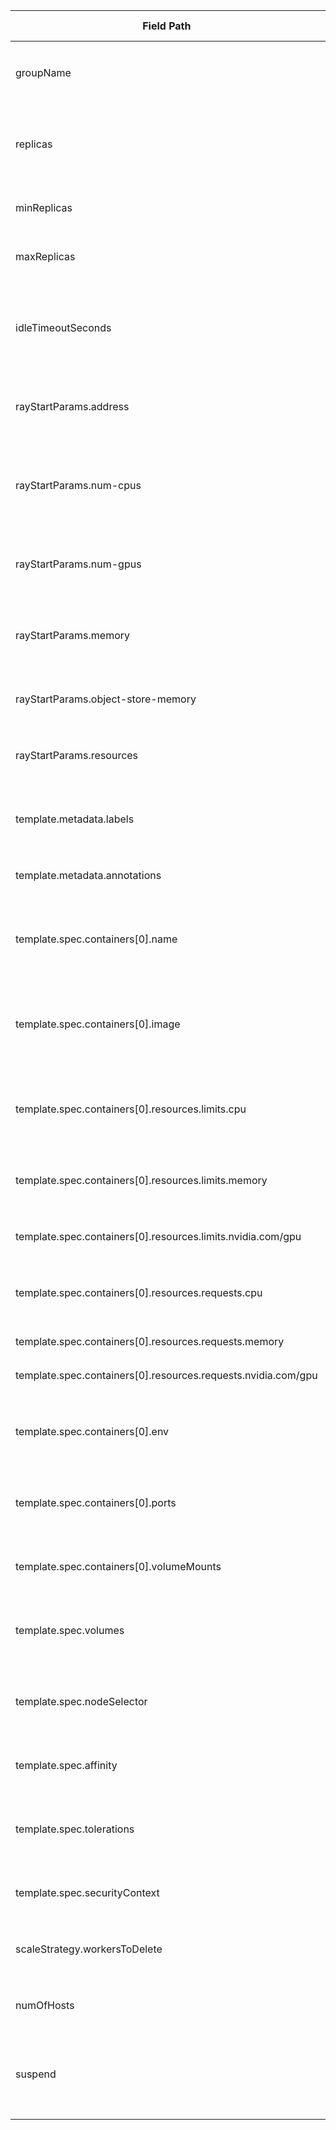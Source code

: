 | Field Path | Type | Description | Default | Required | Expose in UI | Reason |
|------------|------|-------------|---------|----------|--------------|--------|
| groupName | string | 여러 워커 그룹을 가질 수 있으며, 이름으로 구분합니다. | - | No | Yes | 워커 그룹을 식별하고 관리하기 위해 UI에서 필수적으로 노출합니다. |
| replicas | integer | 이 워커 그룹에 대한 원하는 포드 수입니다. | 0 | No | Yes | 클러스터 크기를 결정하는 핵심 필드; 사용자가 직접 설정할 수 있게 합니다. |
| minReplicas | integer | 이 워커 그룹에 대한 최소 원하는 포드 수입니다. | 0 | No | Yes | 스케일링 범위를 설정하기 위해 UI에 노출합니다. |
| maxReplicas | integer | 이 워커 그룹에 대한 최대 원하는 포드 수입니다. | 2147483647 | No | Yes | 스케일링 상한을 설정하기 위해 UI에 노출합니다. |
| idleTimeoutSeconds | integer | v2 오토스케일러가 이 유형의 유휴 워커 포드를 종료하기 전에 기다리는 초 단위 시간입니다. Ray Autoscaler가 활성화된 경우에만 사용됩니다. | - | No | Yes | 오토스케일링이 활성화된 관리 서비스에서 유휴 시간 설정을 허용합니다. |
| rayStartParams.address | string | 워커가 연결할 헤드의 주소 (예: ray://head-svc:10001). | - | Yes | No | 관리 서비스에서 자동으로 설정됩니다; 사용자 입력이 필요 없습니다. |
| rayStartParams.num-cpus | integer | 노드가 가진 CPU 수. | Auto-detected | No | Yes | Ray 스케줄링을 위해 CPU 수를 오버라이드할 수 있게 합니다; 포드 리소스와 일치하지 않을 때 유용합니다. |
| rayStartParams.num-gpus | integer | 노드가 가진 GPU 수. | Auto-detected | No | Yes | num-cpus와 유사하게, GPU 지원 워커에 대한 것입니다. |
| rayStartParams.memory | integer | Ray가 사용할 수 있는 메모리 양 (바이트 단위). | Auto-detected | No | No | 일반적으로 포드 메모리 제한에서 유도됩니다; 관리 서비스에서 자동 처리합니다. |
| rayStartParams.object-store-memory | integer | 객체 저장소에 사용할 메모리 양 (바이트 단위). | Auto-detected | No | No | 총 메모리를 기반으로 내부적으로 관리됩니다. |
| rayStartParams.resources | string | 노드의 사용자 지정 리소스, 예: '{"AcceleratorType:P4": 1}'. | {} | No | Yes | 고급 사용자가 UI에서 사용자 지정 리소스를 지정할 수 있게 합니다. |
| template.metadata.labels | object | 워커 포드의 레이블. | {} | No | No | 내부 사용; 기본 UI에서 사용자 지정 레이블을 설정할 필요가 없습니다. |
| template.metadata.annotations | object | 워커 포드의 어노테이션. | {} | No | No | 레이블과 유사하게, 고급 구성에만 해당합니다. |
| template.spec.containers[0].name | string | 주요 Ray 컨테이너의 이름. | ray-worker | Yes | No | 관리 서비스에서 'ray-worker'로 고정됩니다; 사용자 선택이 필요 없습니다. |
| template.spec.containers[0].image | string | Ray 워커 컨테이너의 Docker 이미지. | Determined by rayVersion | No | No | spec.rayVersion을 사용하여 서비스에서 관리합니다; 사용자는 최상위 수준에서 버전을 지정합니다. |
| template.spec.containers[0].resources.limits.cpu | string | 워커 컨테이너의 CPU 제한. | None | No | Yes | 워커 노드 크기 조정에 중요합니다; 사용자가 설정할 수 있도록 UI에 노출합니다. |
| template.spec.containers[0].resources.limits.memory | string | 워커 컨테이너의 메모리 제한. | None | No | Yes | 리소스 할당에 필수적입니다; 사용자가 구성해야 합니다. |
| template.spec.containers[0].resources.limits.nvidia.com/gpu | integer | 워커 컨테이너의 GPU 제한. | 0 | No | Yes | GPU 지원이 필요할 경우 선택을 위해 노출합니다. |
| template.spec.containers[0].resources.requests.cpu | string | 워커 컨테이너의 CPU 요청. | None | No | Yes | 제한과 쌍을 이룹니다; 적절한 스케줄링을 보장하기 위해 노출합니다. |
| template.spec.containers[0].resources.requests.memory | string | 워커 컨테이너의 메모리 요청. | None | No | Yes | 제한과 쌍을 이룹니다. |
| template.spec.containers[0].resources.requests.nvidia.com/gpu | integer | 워커 컨테이너의 GPU 요청. | 0 | No | Yes | GPU에 대한 제한과 쌍을 이룹니다. |
| template.spec.containers[0].env | array | 워커 컨테이너의 환경 변수. | [] | No | Yes | 사용자가 사용자 지정 환경 변수를 설정할 수 있게 합니다, 예: Ray 구성이나 앱 특정. |
| template.spec.containers[0].ports | array | 워커 컨테이너가 노출하는 포트. | Standard Ray ports | No | No | 표준 포트는 고정됩니다; 고급이 아닌 한 노출할 필요가 없습니다. |
| template.spec.containers[0].volumeMounts | array | 워커 컨테이너의 볼륨 마운트. | [] | No | No | 고급 저장소 구성에 대한 것입니다; 기본 UI에 노출되지 않습니다. |
| template.spec.volumes | array | 워커 포드의 볼륨. | [] | No | No | 고급; 관리 서비스에서 영구 저장소를 별도로 처리할 수 있습니다. |
| template.spec.nodeSelector | object | 워커 포드 스케줄링을 위한 노드 선택기. | {} | No | Yes | 특정 노드에 워커를 배치하는 데 유용합니다, 예: 특정 레이블이 있는 경우. |
| template.spec.affinity | object | 포드 스케줄링을 위한 어피니티 규칙. | {} | No | No | 고급 스케줄링; 기본 관리 UI에서 필요하지 않습니다. |
| template.spec.tolerations | array | 오염된 노드에 대한 허용. | [] | No | No | 고급; 기본 사용을 위해 클러스터가 taint 없이 구성되었다고 가정합니다. |
| template.spec.securityContext | object | 포드의 보안 컨텍스트. | {} | No | No | 보안 설정; 서비스 제공자가 관리합니다. |
| scaleStrategy.workersToDelete | array | 삭제할 워커 목록. | [] | No | No | 스케일 다운 전략; 고급 기능으로 기본 UI에서 노출하지 않습니다. |
| numOfHosts | integer | 복제본당 생성할 호스트 수입니다. | 1 | No | No | 고급 구성; 기본적으로 1로 충분하며 UI 노출 필요 없음. |
| suspend | boolean | 워커 그룹을 일시 중지할지 여부입니다. 일시 중지된 워커 그룹은 모든 포드가 삭제됩니다. | - | No | No | RayJob DeletionStrategy에 사용되는 내부 API; 사용자에게 노출되지 않습니다. 
